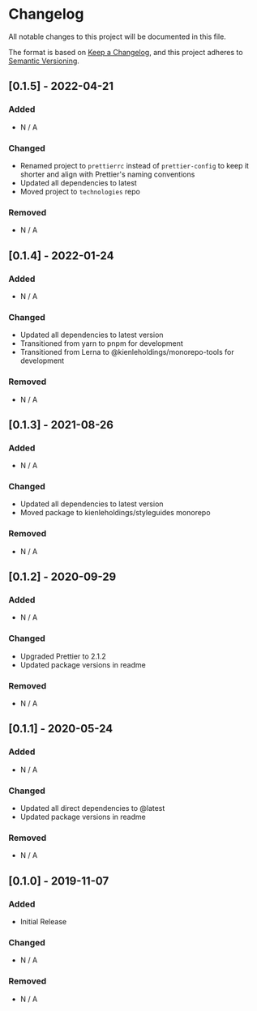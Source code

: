 # Changelog

All notable changes to this project will be documented in this file.

The format is based on [Keep a Changelog](https://keepachangelog.com/en/1.0.0/), and this project
adheres to [Semantic Versioning](https://semver.org/spec/v2.0.0.html).

## [0.1.5] - 2022-04-21

### Added

- N / A

### Changed

- Renamed project to `prettierrc` instead of `prettier-config` to keep it shorter and align with
  Prettier's naming conventions
- Updated all dependencies to latest
- Moved project to `technologies` repo

### Removed

- N / A

## [0.1.4] - 2022-01-24

### Added

- N / A

### Changed

- Updated all dependencies to latest version
- Transitioned from yarn to pnpm for development
- Transitioned from Lerna to @kienleholdings/monorepo-tools for development

### Removed

- N / A

## [0.1.3] - 2021-08-26

### Added

- N / A

### Changed

- Updated all dependencies to latest version
- Moved package to kienleholdings/styleguides monorepo

### Removed

- N / A

## [0.1.2] - 2020-09-29

### Added

- N / A

### Changed

- Upgraded Prettier to 2.1.2
- Updated package versions in readme

### Removed

- N / A

## [0.1.1] - 2020-05-24

### Added

- N / A

### Changed

- Updated all direct dependencies to @latest
- Updated package versions in readme

### Removed

- N / A

## [0.1.0] - 2019-11-07

### Added

- Initial Release

### Changed

- N / A

### Removed

- N / A

